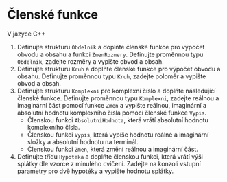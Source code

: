 # Členské funkce

V jazyce C++
1) Definujte strukturu `Obdelnik` a doplňte členské funkce pro výpočet obvodu a obsahu a funkci `ZmenRozmery`. Definujte proměnnou typu `Obdelnik`, zadejte rozměry a vypište obvod a obsah.
2) Definujte strukturu `Kruh` a doplňte členské funkce pro výpočet obvodu a obsahu. Definujte proměnnou typu `Kruh`, zadejte poloměr a vypište obvod a obsah.
3) Definujte strukturu `Komplexni` pro komplexní číslo a doplňte následující členské funkce. Definujte proměnnou typu `Komplexni`, zadejte reálnou a imaginární část pomocí funkce `Zmen` a vypište reálnou, imaginární a absolutní hodnotu komplexního čísla pomocí členské funkce `Vypis`.
   - Členskou funkci `AbsolutniHodnota`, která vrátí absolutní hodnotu komplexního čísla.
   - Členskou funkci `Vypis`, která vypíše hodnotu reálné a imaginární složky a absolutní hodnotu na terminál.
   - Členskou funkci `Zmen`, která změní reálnou a imaginární část.
4) Definujte třídu `Hypoteka` a doplňte členskou funkci, která vrátí výši splátky dle vzorce z minulého cvičení. Zadejte na konzoli vstupní parametry pro dvě hypotéky a vypište hodnotu splátky.

